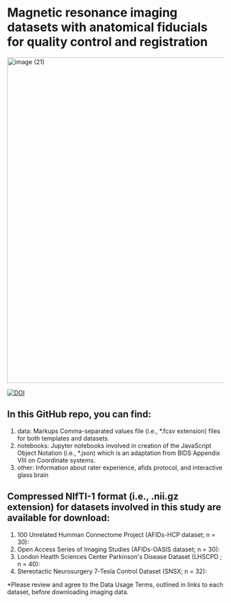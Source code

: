 # Magnetic resonance imaging datasets with anatomical fiducials for quality control and registration
<img width="757" alt="image (21)" src="https://user-images.githubusercontent.com/46094728/200840201-90d2e6ef-b066-4de9-8bae-79cb51bd2354.png">

[![DOI](.svg)](link)

## In this GitHub repo, you can find: 

1) data: Markups Comma-separated values file (i.e., *.fcsv extension) files for both templates and datasets. 
2) notebooks: Jupyter notebooks involved in creation of the JavaScript Object Notation (i.e., *.json) which is an adaptation from BIDS Appendix VIII on Coordinate systems.  
3) other: Information about rater experience, afids protocol, and interactive glass brain

## Compressed NIfTI-1 format (i.e., .nii.gz extension) for datasets involved in this study are available for download: 
1) 100 Unrelated Humman Connectome Project (AFIDs-HCP dataset; n = 30): 
2) Open Access Series of Imaging Studies (AFIDs-OASIS dataset; n = 30):  
3) London Health Sciences Center Parkinson's Disease Dataset (LHSCPD ; n = 40): 
4) Stereotactic Neurosurgery 7-Tesla Control Dataset (SNSX; n = 32): 

*Please review and agree to the Data Usage Terms, outlined in links to each dataset, before downloading imaging data.
